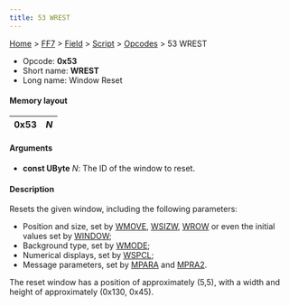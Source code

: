 ```yaml
---
title: 53 WREST
---
```


[Home](../../../../Main%20Page.md.md) > [FF7](../../../../FF7.md) > [Field](../../../Field.md) > [Script](../../Script.md) > [Opcodes](../Opcodes.md) > 53 WREST

-   Opcode: **0x53**
-   Short name: **WREST**
-   Long name: Window Reset

#### Memory layout

| 0x53 | *N* |
|------|-----|

#### Arguments

-   **const UByte** *N*: The ID of the window to reset.

#### Description

Resets the given window, including the following parameters:

-   Position and size, set by [WMOVE][], [WSIZW][], [WROW][] or even the
    initial values set by [WINDOW][];
-   Background type, set by [WMODE][];
-   Numerical displays, set by [WSPCL][];
-   Message parameters, set by [MPARA][] and [MPRA2][].

The reset window has a position of approximately (5,5), with a width and
height of approximately (0x130, 0x45).

  [WMOVE]: 51%20WMOVE.md "wikilink"
  [WSIZW]: 2F%20WSIZW.md "wikilink"
  [WROW]: 55%20WROW.md "wikilink"
  [WINDOW]: 50%20WINDOW.md "wikilink"
  [WMODE]: 52%20WMODE.md "wikilink"
  [WSPCL]: 36%20WSPCL.md "wikilink"
  [MPARA]: 41%20MPARA.md "wikilink"
  [MPRA2]: 42%20MPRA2.md "wikilink"
